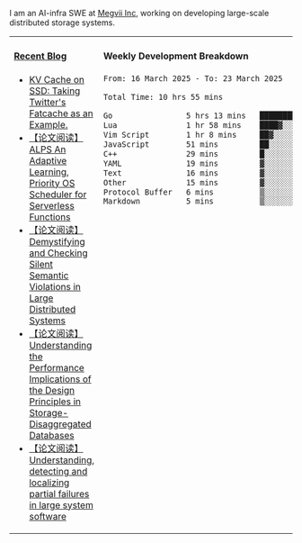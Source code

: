I am an AI-infra SWE at [Megvii Inc](https://en.megvii.com/), working on developing large-scale distributed storage systems.

<table width="960px">
<tr>
<td valign="top" width="50%">

#### <a href="https://www.kongjun18.me" target="_blank">Recent Blog</a>

<!-- BLOG-POST-LIST:START -->
- [KV Cache on SSD: Taking Twitter&#39;s Fatcache as an Example.](https://kongjun18.github.io/posts/kv-cache-on-disk-taking-twitters-fatcache-as-an-example/)
- [【论文阅读】ALPS An Adaptive Learning, Priority OS Scheduler for Serverless Functions](https://kongjun18.github.io/posts/alps-an-adaptive-learning-priority-os-scheduler-for-serverless-functions/)
- [【论文阅读】Demystifying and Checking Silent Semantic Violations in Large Distributed Systems](https://kongjun18.github.io/posts/demystifying-and-checking-silent-semantic-violations-in-large-distributed-systems/)
- [【论文阅读】Understanding the Performance Implications of the Design Principles in Storage-Disaggregated Databases](https://kongjun18.github.io/posts/understanding-the-performance-implications-of-the-design-principles-in-storage-disaggregated-databases/)
- [【论文阅读】Understanding, detecting and localizing partial failures in large system software](https://kongjun18.github.io/posts/understanding-detecting-and-localizing-partial-failures-in-large-system-software/)
<!-- BLOG-POST-LIST:END -->

</td>
<td valign="top" width="50%">

#### Weekly Development Breakdown

<!--START_SECTION:waka-->

```txt
From: 16 March 2025 - To: 23 March 2025

Total Time: 10 hrs 55 mins

Go                5 hrs 13 mins   ████████████░░░░░░░░░░░░░   47.81 %
Lua               1 hr 58 mins    ████▓░░░░░░░░░░░░░░░░░░░░   18.04 %
Vim Script        1 hr 8 mins     ██▓░░░░░░░░░░░░░░░░░░░░░░   10.51 %
JavaScript        51 mins         ██░░░░░░░░░░░░░░░░░░░░░░░   07.86 %
C++               29 mins         █░░░░░░░░░░░░░░░░░░░░░░░░   04.51 %
YAML              19 mins         ▓░░░░░░░░░░░░░░░░░░░░░░░░   02.97 %
Text              16 mins         ▓░░░░░░░░░░░░░░░░░░░░░░░░   02.54 %
Other             15 mins         ▓░░░░░░░░░░░░░░░░░░░░░░░░   02.44 %
Protocol Buffer   6 mins          ▒░░░░░░░░░░░░░░░░░░░░░░░░   00.94 %
Markdown          5 mins          ▒░░░░░░░░░░░░░░░░░░░░░░░░   00.79 %
```

<!--END_SECTION:waka-->
</td>
</tr>

</table>
